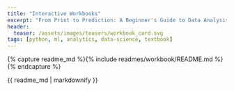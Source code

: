 ```yaml
---
title: "Interactive Workbooks"
excerpt: "From Print to Prediction: A Beginner's Guide to Data Analysis in Python"
header:
  teaser: /assets/images/teasers/workbook_card.svg
tags: [python, ml, analytics, data-science, textbook]
---
```


{% capture readme_md %}{% include readmes/workbook/README.md %}{% endcapture %}
<div class="readme">
  {{ readme_md | markdownify }}
</div>
